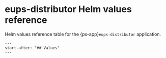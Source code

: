 ```{px-app-values} eups-distributor
```

# eups-distributor Helm values reference

Helm values reference table for the {px-app}`eups-distributor` application.

```{include} ../../../applications/eups-distributor/README.md
---
start-after: "## Values"
---
```